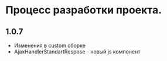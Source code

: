 Процесс разработки проекта.
==============

1.0.7
-----------------
  * Изменения в custom сборке
  * AjaxHandlerStandartRespose - новый js компонент
